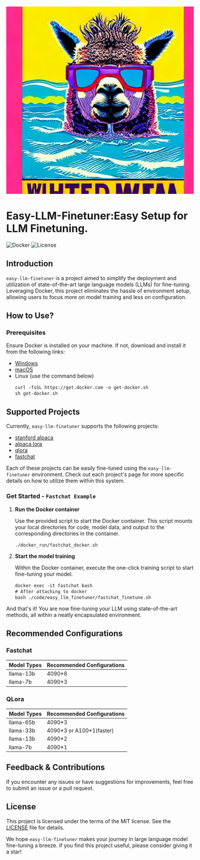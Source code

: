<p align="center">
    <img src="./assets/logo.jpg" alt="logo">
</p>

# Easy-LLM-Finetuner:Easy Setup for LLM Finetuning.

![Docker](https://img.shields.io/badge/Docker-Based-blue)
![License](https://img.shields.io/github/license/Antlera/easy-llm-finetuner)
## Introduction

`easy-llm-finetuner` is a project aimed to simplify the deployment and utilization of state-of-the-art large language models (LLMs) for fine-tuning. Leveraging Docker, this project eliminates the hassle of environment setup, allowing users to focus more on model training and less on configuration.

## How to Use?

### Prerequisites

Ensure Docker is installed on your machine. If not, download and install it from the following links:

- [Windows](https://download.docker.com/win/stable/Docker%20for%20Windows%20Installer.exe)
- [macOS](https://download.docker.com/mac/stable/Docker.dmg)
- Linux (use the command below)
  ```shell
  curl -fsSL https://get.docker.com -o get-docker.sh
  sh get-docker.sh
  ```

## Supported Projects

Currently, `easy-llm-finetuner` supports the following projects:

- [stanford alpaca](https://github.com/tatsu-lab/stanford_alpaca)
- [alpaca lora](https://github.com/tloen/alpaca-lora)
- [qlora](https://github.com/artidoro/qlora)
- [fastchat](https://github.com/lm-sys/FastChat)

Each of these projects can be easily fine-tuned using the `easy-llm-finetuner` environment. Check out each project's page for more specific details on how to utilize them within this system.

### Get Started - `Fastchat Example`

1. **Run the Docker container**

   Use the provided script to start the Docker container. This script mounts your local directories for code, model data, and output to the corresponding directories in the container.

   ```shell
   ./docker_run/fastchat_docker.sh
   ```

2. **Start the model training**

   Within the Docker container, execute the one-click training script to start fine-tuning your model.

   ```shell
   docker exec -it fastchat bash
   # After attaching to docker
   bash ./code/easy_llm_finetuner/fastchat_finetune.sh
   ```

And that's it! You are now fine-tuning your LLM using state-of-the-art methods, all within a neatly encapsulated environment.

## Recommended Configurations

### Fastchat

| Model Types | Recommended Configurations |
|-------------|----------------------------|
| llama-13b    | 4090*8                     |
| llama-7b     | 4090*3                     |


### QLora

| Model Types | Recommended Configurations |
|-------------|----------------------------|
| llama-65b     | 4090*3                     |
| llama-33b     | 4090*3 or A100\*1(faster)                     |
| llama-13b    | 4090*2                     |
| llama-7b    | 4090*1                    |

## Feedback & Contributions

If you encounter any issues or have suggestions for improvements, feel free to submit an issue or a pull request.

## License

This project is licensed under the terms of the MIT license. See the [LICENSE](LICENSE) file for details.

We hope `easy-llm-finetuner` makes your journey in large language model fine-tuning a breeze. If you find this project useful, please consider giving it a star!


